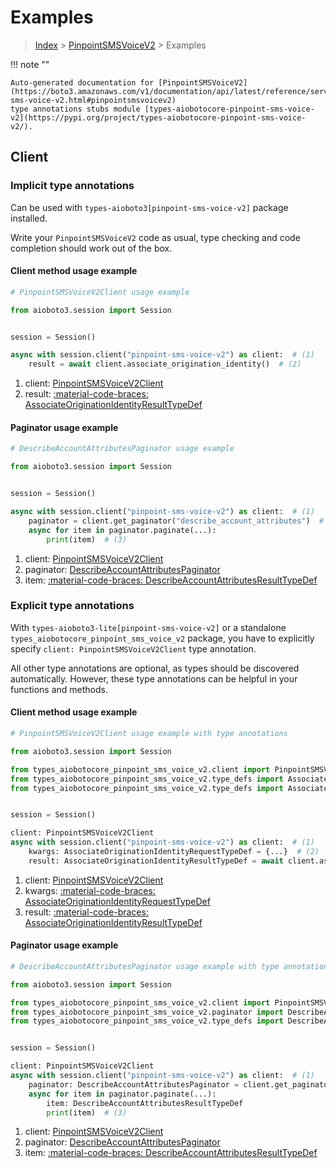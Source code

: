 # Examples

> [Index](../README.md) > [PinpointSMSVoiceV2](./README.md) > Examples

!!! note ""

    Auto-generated documentation for [PinpointSMSVoiceV2](https://boto3.amazonaws.com/v1/documentation/api/latest/reference/services/pinpoint-sms-voice-v2.html#pinpointsmsvoicev2)
    type annotations stubs module [types-aiobotocore-pinpoint-sms-voice-v2](https://pypi.org/project/types-aiobotocore-pinpoint-sms-voice-v2/).

## Client

### Implicit type annotations

Can be used with `types-aioboto3[pinpoint-sms-voice-v2]` package installed.

Write your `PinpointSMSVoiceV2` code as usual,
type checking and code completion should work out of the box.



#### Client method usage example

```python
# PinpointSMSVoiceV2Client usage example

from aioboto3.session import Session


session = Session()

async with session.client("pinpoint-sms-voice-v2") as client:  # (1)
    result = await client.associate_origination_identity()  # (2)
```

1. client: [PinpointSMSVoiceV2Client](./client.md)
2. result: [:material-code-braces: AssociateOriginationIdentityResultTypeDef](./type_defs.md#associateoriginationidentityresulttypedef)



#### Paginator usage example

```python
# DescribeAccountAttributesPaginator usage example

from aioboto3.session import Session


session = Session()

async with session.client("pinpoint-sms-voice-v2") as client:  # (1)
    paginator = client.get_paginator("describe_account_attributes")  # (2)
    async for item in paginator.paginate(...):
        print(item)  # (3)
```

1. client: [PinpointSMSVoiceV2Client](./client.md)
2. paginator: [DescribeAccountAttributesPaginator](./paginators.md#describeaccountattributespaginator)
3. item: [:material-code-braces: DescribeAccountAttributesResultTypeDef](./type_defs.md#describeaccountattributesresulttypedef)




### Explicit type annotations

With `types-aioboto3-lite[pinpoint-sms-voice-v2]`
or a standalone `types_aiobotocore_pinpoint_sms_voice_v2` package, you have to explicitly specify
`client: PinpointSMSVoiceV2Client` type annotation.

All other type annotations are optional, as types should be discovered automatically.
However, these type annotations can be helpful in your functions and methods.


#### Client method usage example

```python
# PinpointSMSVoiceV2Client usage example with type annotations

from aioboto3.session import Session

from types_aiobotocore_pinpoint_sms_voice_v2.client import PinpointSMSVoiceV2Client
from types_aiobotocore_pinpoint_sms_voice_v2.type_defs import AssociateOriginationIdentityResultTypeDef
from types_aiobotocore_pinpoint_sms_voice_v2.type_defs import AssociateOriginationIdentityRequestTypeDef


session = Session()

client: PinpointSMSVoiceV2Client
async with session.client("pinpoint-sms-voice-v2") as client:  # (1)
    kwargs: AssociateOriginationIdentityRequestTypeDef = {...}  # (2)
    result: AssociateOriginationIdentityResultTypeDef = await client.associate_origination_identity(**kwargs)  # (3)
```

1. client: [PinpointSMSVoiceV2Client](./client.md)
2. kwargs: [:material-code-braces: AssociateOriginationIdentityRequestTypeDef](./type_defs.md#associateoriginationidentityrequesttypedef)
3. result: [:material-code-braces: AssociateOriginationIdentityResultTypeDef](./type_defs.md#associateoriginationidentityresulttypedef)



#### Paginator usage example

```python
# DescribeAccountAttributesPaginator usage example with type annotations

from aioboto3.session import Session

from types_aiobotocore_pinpoint_sms_voice_v2.client import PinpointSMSVoiceV2Client
from types_aiobotocore_pinpoint_sms_voice_v2.paginator import DescribeAccountAttributesPaginator
from types_aiobotocore_pinpoint_sms_voice_v2.type_defs import DescribeAccountAttributesResultTypeDef


session = Session()

client: PinpointSMSVoiceV2Client
async with session.client("pinpoint-sms-voice-v2") as client:  # (1)
    paginator: DescribeAccountAttributesPaginator = client.get_paginator("describe_account_attributes")  # (2)
    async for item in paginator.paginate(...):
        item: DescribeAccountAttributesResultTypeDef
        print(item)  # (3)
```

1. client: [PinpointSMSVoiceV2Client](./client.md)
2. paginator: [DescribeAccountAttributesPaginator](./paginators.md#describeaccountattributespaginator)
3. item: [:material-code-braces: DescribeAccountAttributesResultTypeDef](./type_defs.md#describeaccountattributesresulttypedef)




